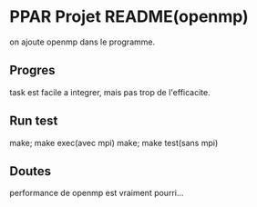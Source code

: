 # PPAR Projet README(openmp)
on ajoute openmp dans le programme.

## Progres
task est facile a integrer, mais pas trop de l'efficacite.

## Run test
make; make exec(avec mpi)
make; make test(sans mpi)

## Doutes
performance de openmp est vraiment pourri...
